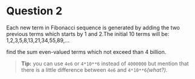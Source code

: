 # Question 2
Each new term in Fibonacci sequence is generated by adding the two previous terms which starts by 1 and 2.The initial 10 terms will be:
1,2,3,5,8,13,21,34,55,89,...

find the sum even-valued terms which not exceed than 4 billion.


> **Tip:** you can use `4e6` or `4*10**6` instead of `4000000` but mention that there is a little difference between `4e6` and `4*10**6`*(what?)*.
